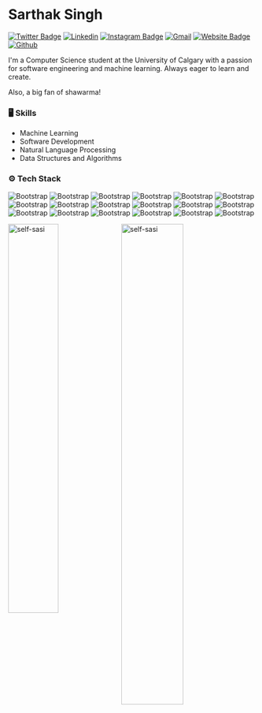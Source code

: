 # Sarthak Singh


[![Twitter Badge](https://img.shields.io/badge/-Twitter-1da1f2?labelColor=1da1f2&logo=twitter&logoColor=white&link=https://twitter.com/@sasiUnloaded)](https://twitter.com/@sasiUnloaded)
[![Linkedin](https://img.shields.io/badge/-LinkedIn-blue?style=flat&logo=Linkedin&logoColor=white)](https://www.linkedin.com/in/sarthaksingh0512)
[![Instagram Badge](https://img.shields.io/badge/-Instagram-purple?logo=instagram&logoColor=white&link=https://instagram.com/l3rigadier.l3lue/)](https://www.instagram.com/l3rigadier.l3lue)
[![Gmail](https://img.shields.io/badge/-Gmail-c14438?style=flat&logo=Gmail&logoColor=white)](mailto:sarthaksinghwork@gmail.com)
[![Website Badge](https://img.shields.io/badge/-Website-c14438?style=flat&logo=Google-Chrome&logoColor=white&link=https://sarthaksingh.in)](https://sarthaksingh.in)
[![Github](https://img.shields.io/github/followers/self-sasi?label=Follow&style=social)](https://github.com/self-sasi)

I'm a Computer Science student at the University of Calgary with a passion for software engineering and machine learning. Always eager to learn and create. 

Also, a big fan of shawarma!

### 🖥 Skills

- Machine Learning
- Software Development
- Natural Language Processing
- Data Structures and Algorithms
### ⚙️ Tech Stack

![Bootstrap](https://img.shields.io/badge/-Python-05122A?style=for-the-badge&logo=Python&color=353535) ![Bootstrap](https://img.shields.io/badge/-java-05122A?style=for-the-badge&logo=java&color=353535) ![Bootstrap](https://img.shields.io/badge/-Javascript-05122A?style=for-the-badge&logo=Javascript&color=353535) ![Bootstrap](https://img.shields.io/badge/-Typescript-05122A?style=for-the-badge&logo=Typescript&color=353535) ![Bootstrap](https://img.shields.io/badge/-C%23-05122A?style=for-the-badge&logo=C#&color=353535) ![Bootstrap](https://img.shields.io/badge/-Django%20-05122A?style=for-the-badge&logo=Django&color=353535) ![Bootstrap](https://img.shields.io/badge/-Django%20Rest%20Framework-05122A?style=for-the-badge&logo=Django-Rest-Framework&color=353535) ![Bootstrap](https://img.shields.io/badge/-React-05122A?style=for-the-badge&logo=React&color=353535) ![Bootstrap](https://img.shields.io/badge/-Angular-05122A?style=for-the-badge&logo=Angular&color=353535) ![Bootstrap](https://img.shields.io/badge/-.net-05122A?style=for-the-badge&logo=.net&color=353535) ![Bootstrap](https://img.shields.io/badge/-PostgreSQL-05122A?style=for-the-badge&logo=PostgreSQL&color=353535) ![Bootstrap](https://img.shields.io/badge/-Tensorflow-05122A?style=for-the-badge&logo=Tensorflow&color=353535) ![Bootstrap](https://img.shields.io/badge/-NLTK-05122A?style=for-the-badge&logo=NLTK&color=353535) ![Bootstrap](https://img.shields.io/badge/-scikit%20learn-05122A?style=for-the-badge&logo=scikit-learn&color=353535) ![Bootstrap](https://img.shields.io/badge/-Keras-05122A?style=for-the-badge&logo=Keras&color=353535) ![Bootstrap](https://img.shields.io/badge/-Pandas-05122A?style=for-the-badge&logo=Pandas&color=353535) ![Bootstrap](https://img.shields.io/badge/-NumPy-05122A?style=for-the-badge&logo=NumPy&color=353535) ![Bootstrap](https://img.shields.io/badge/-Matplotlib-05122A?style=for-the-badge&logo=Matplotlib&color=353535)

<div>
  <img width="45%" align="left" src="https://github-readme-stats.vercel.app/api/top-langs?username=self-sasi&show_icons=true&locale=en&layout=compact" alt="self-sasi" />
  <img width="50%"  src="https://github-readme-streak-stats.herokuapp.com/?user=self-sasi&" alt="self-sasi" />
</div>


